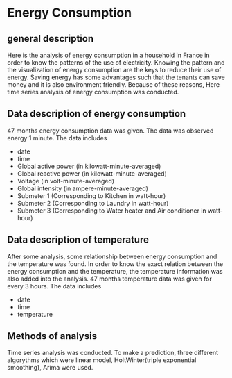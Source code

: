 # Energy Consumption

## general description
Here is the analysis of energy consumption in a household in France in order to know the patterns of the use of electricity.
Knowing the pattern and the visualization of energy consumption are the keys to reduce their use of energy. Saving energy has some advantages such that the tenants can save money and it is also environment friendly. Because of these reasons, Here time series analysis of energy consumption was conducted.

## Data description of energy consumption
47 months energy consumption data was given. 
The data was observed energy 1 minute. 
The data includes
- date
- time
- Global active power (in kilowatt-minute-averaged)
- Global reactive power (in kilowatt-minute-averaged)
- Voltage (in volt-minute-averaged)
- Global intensity (in ampere-minute-averaged)
- Submeter 1 (Corresponding to Kitchen in watt-hour)
- Submeter 2 (Corresponding to Laundry in watt-hour)
- Submeter 3 (Corresponding to Water heater and Air conditioner in watt-hour)


## Data description of temperature 
After some analysis, some relationship between energy consumption and the temperature was found. In order to know the exact relation between the energy consumption and the temperature, the temperature information was also added into the analysis. 47 months temperature data was given for every 3 hours. 
The data includes
- date
- time
- temperature


## Methods of analysis
Time series analysis was conducted. 
To make a prediction, three different algorythms which were linear model, HoltWinter(triple exponential smoothing), Arima were used.
